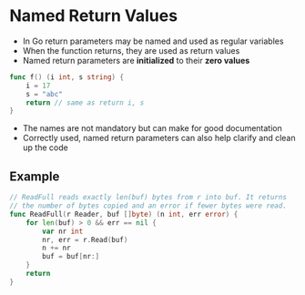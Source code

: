 # Named Return Values

* In Go return parameters may be named and used as regular variables
* When the function returns, they are used as return values
* Named return parameters are **initialized** to their **zero values**

```go
func f() (i int, s string) {
    i = 17
    s = "abc"
    return // same as return i, s
}
```

* The names are not mandatory but can make for good documentation
* Correctly used, named return parameters can also help clarify and clean up the code

## Example

```go
// ReadFull reads exactly len(buf) bytes from r into buf. It returns
// the number of bytes copied and an error if fewer bytes were read.
func ReadFull(r Reader, buf []byte) (n int, err error) {
    for len(buf) > 0 && err == nil {
        var nr int
        nr, err = r.Read(buf)
        n += nr
        buf = buf[nr:]
    }
    return
}
```
